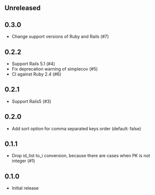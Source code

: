 ## Unreleased

## 0.3.0

- Change support versions of Ruby and Rails (#7)

## 0.2.2

- Support Rails 5.1 (#4)
- Fix deprecation warning of simplecov (#5)
- CI against Ruby 2.4 (#6)

## 0.2.1

- Support Rails5 (#3)

## 0.2.0

- Add sort option for comma separated keys order (default: false)

## 0.1.1

- Drop id_list to_i conversion, because there are cases when PK is not integer (#1)

## 0.1.0

- Initial release
